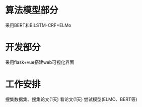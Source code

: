 <!--
 * @Autor: xujiahuan
 * @Date: 2020-03-07 22:22:52
 * @LastEditors: xujiahuan
 * @LastEditTime: 2020-03-10 17:42:00
 -->
# 算法模型部分
采用BERT和BiLSTM-CRF+ELMo


# 开发部分
采用flask+vue搭建web可视化界面


# 工作安排

搜集数据集、搜集论文(1天)
看论文(1天)
尝试模型(ELMO、BERT等)